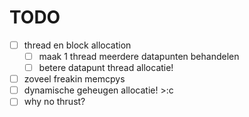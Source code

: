 # TODO

- [ ] thread en block allocation
  - [ ] maak 1 thread meerdere datapunten behandelen
  - [ ] betere datapunt thread allocatie!
- [ ] zoveel freakin memcpys
- [ ] dynamische geheugen allocatie! >:c
- [ ] why no thrust?